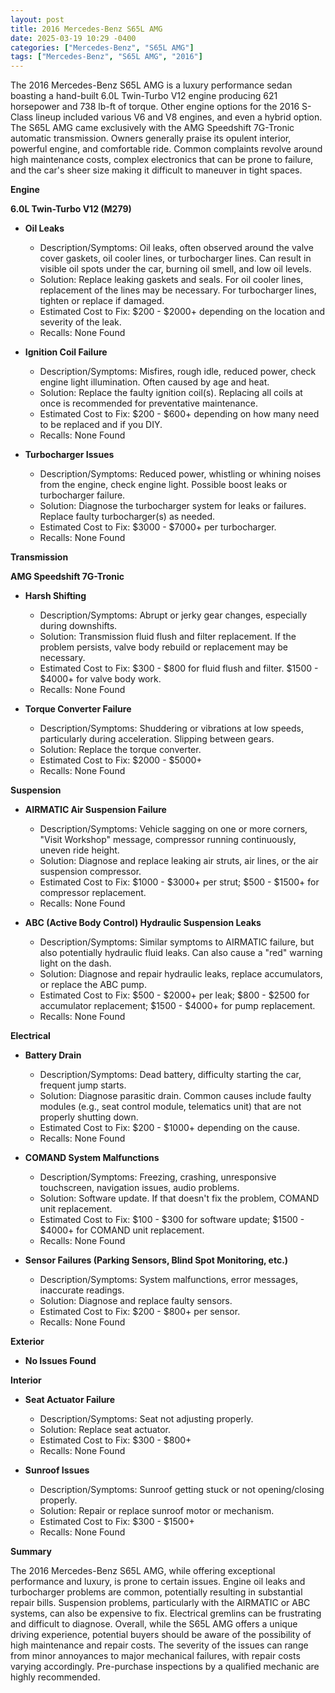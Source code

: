 ```yaml
---
layout: post
title: 2016 Mercedes-Benz S65L AMG
date: 2025-03-19 10:29 -0400
categories: ["Mercedes-Benz", "S65L AMG"]
tags: ["Mercedes-Benz", "S65L AMG", "2016"]
---
```

The 2016 Mercedes-Benz S65L AMG is a luxury performance sedan boasting a hand-built 6.0L Twin-Turbo V12 engine producing 621 horsepower and 738 lb-ft of torque. Other engine options for the 2016 S-Class lineup included various V6 and V8 engines, and even a hybrid option. The S65L AMG came exclusively with the AMG Speedshift 7G-Tronic automatic transmission. Owners generally praise its opulent interior, powerful engine, and comfortable ride. Common complaints revolve around high maintenance costs, complex electronics that can be prone to failure, and the car's sheer size making it difficult to maneuver in tight spaces.

**Engine**

**6.0L Twin-Turbo V12 (M279)**

*   **Oil Leaks**
    *   Description/Symptoms: Oil leaks, often observed around the valve cover gaskets, oil cooler lines, or turbocharger lines. Can result in visible oil spots under the car, burning oil smell, and low oil levels.
    *   Solution: Replace leaking gaskets and seals. For oil cooler lines, replacement of the lines may be necessary. For turbocharger lines, tighten or replace if damaged.
    *   Estimated Cost to Fix: $200 - $2000+ depending on the location and severity of the leak.
    *   Recalls: None Found

*   **Ignition Coil Failure**
    *   Description/Symptoms: Misfires, rough idle, reduced power, check engine light illumination. Often caused by age and heat.
    *   Solution: Replace the faulty ignition coil(s). Replacing all coils at once is recommended for preventative maintenance.
    *   Estimated Cost to Fix: $200 - $600+ depending on how many need to be replaced and if you DIY.
    *   Recalls: None Found

*   **Turbocharger Issues**
    *   Description/Symptoms: Reduced power, whistling or whining noises from the engine, check engine light. Possible boost leaks or turbocharger failure.
    *   Solution: Diagnose the turbocharger system for leaks or failures. Replace faulty turbocharger(s) as needed.
    *   Estimated Cost to Fix: $3000 - $7000+ per turbocharger.
    *   Recalls: None Found

**Transmission**

**AMG Speedshift 7G-Tronic**

*   **Harsh Shifting**
    *   Description/Symptoms: Abrupt or jerky gear changes, especially during downshifts.
    *   Solution: Transmission fluid flush and filter replacement. If the problem persists, valve body rebuild or replacement may be necessary.
    *   Estimated Cost to Fix: $300 - $800 for fluid flush and filter. $1500 - $4000+ for valve body work.
    *   Recalls: None Found

*   **Torque Converter Failure**
    *   Description/Symptoms: Shuddering or vibrations at low speeds, particularly during acceleration. Slipping between gears.
    *   Solution: Replace the torque converter.
    *   Estimated Cost to Fix: $2000 - $5000+
    *   Recalls: None Found

**Suspension**

*   **AIRMATIC Air Suspension Failure**
    *   Description/Symptoms: Vehicle sagging on one or more corners, "Visit Workshop" message, compressor running continuously, uneven ride height.
    *   Solution: Diagnose and replace leaking air struts, air lines, or the air suspension compressor.
    *   Estimated Cost to Fix: $1000 - $3000+ per strut; $500 - $1500+ for compressor replacement.
    *   Recalls: None Found

*   **ABC (Active Body Control) Hydraulic Suspension Leaks**
    *   Description/Symptoms: Similar symptoms to AIRMATIC failure, but also potentially hydraulic fluid leaks. Can also cause a "red" warning light on the dash.
    *   Solution: Diagnose and repair hydraulic leaks, replace accumulators, or replace the ABC pump.
    *   Estimated Cost to Fix: $500 - $2000+ per leak; $800 - $2500 for accumulator replacement; $1500 - $4000+ for pump replacement.
    *   Recalls: None Found

**Electrical**

*   **Battery Drain**
    *   Description/Symptoms: Dead battery, difficulty starting the car, frequent jump starts.
    *   Solution: Diagnose parasitic drain. Common causes include faulty modules (e.g., seat control module, telematics unit) that are not properly shutting down.
    *   Estimated Cost to Fix: $200 - $1000+ depending on the cause.
    *   Recalls: None Found

*   **COMAND System Malfunctions**
    *   Description/Symptoms: Freezing, crashing, unresponsive touchscreen, navigation issues, audio problems.
    *   Solution: Software update. If that doesn't fix the problem, COMAND unit replacement.
    *   Estimated Cost to Fix: $100 - $300 for software update; $1500 - $4000+ for COMAND unit replacement.
    *   Recalls: None Found

*   **Sensor Failures (Parking Sensors, Blind Spot Monitoring, etc.)**
    *   Description/Symptoms: System malfunctions, error messages, inaccurate readings.
    *   Solution: Diagnose and replace faulty sensors.
    *   Estimated Cost to Fix: $200 - $800+ per sensor.
    *   Recalls: None Found

**Exterior**

*   **No Issues Found**

**Interior**

*   **Seat Actuator Failure**
    *   Description/Symptoms: Seat not adjusting properly.
    *   Solution: Replace seat actuator.
    *   Estimated Cost to Fix: $300 - $800+
    *   Recalls: None Found

*   **Sunroof Issues**
    *   Description/Symptoms: Sunroof getting stuck or not opening/closing properly.
    *   Solution: Repair or replace sunroof motor or mechanism.
    *   Estimated Cost to Fix: $300 - $1500+
    *   Recalls: None Found

**Summary**

The 2016 Mercedes-Benz S65L AMG, while offering exceptional performance and luxury, is prone to certain issues. Engine oil leaks and turbocharger problems are common, potentially resulting in substantial repair bills. Suspension problems, particularly with the AIRMATIC or ABC systems, can also be expensive to fix. Electrical gremlins can be frustrating and difficult to diagnose. Overall, while the S65L AMG offers a unique driving experience, potential buyers should be aware of the possibility of high maintenance and repair costs. The severity of the issues can range from minor annoyances to major mechanical failures, with repair costs varying accordingly. Pre-purchase inspections by a qualified mechanic are highly recommended.


